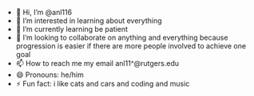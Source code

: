 - 👋 Hi, I’m @anl116
- 👀 I’m interested in learning about everything
- 🌱 I’m currently learning be patient
- 💞️ I’m looking to collaborate on anything and everything because progression is easier if there are more people involved to achieve one goal
- 📫 How to reach me my email anl11^@rutgers.edu
- 😄 Pronouns: he/him
- ⚡ Fun fact: i like cats and cars and coding and music

<!---
anl116/anl116 is a ✨ special ✨ repository because its `README.md` (this file) appears on your GitHub profile.
You can click the Preview link to take a look at your changes.
--->

